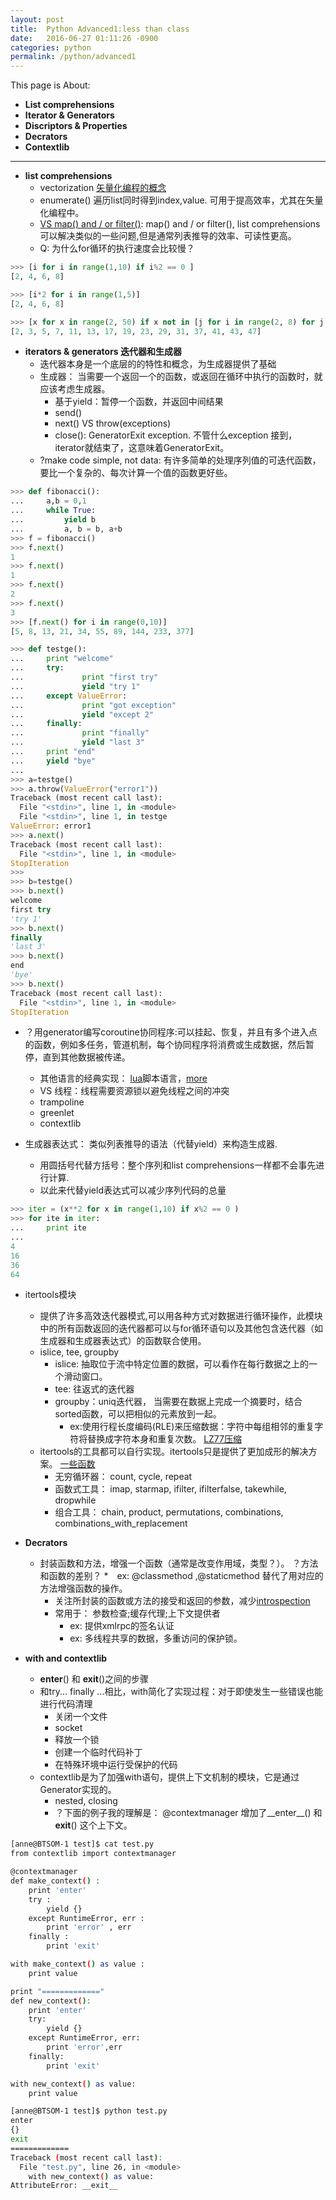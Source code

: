 ```yaml
---
layout: post
title:  Python Advanced1:less than class
date:   2016-06-27 01:11:26 -0900
categories: python
permalink: /python/advanced1
---
```

This page is About:

* __List comprehensions__
* __Iterator & Generators__
* __Discriptors & Properties__
* __Decrators__
* __Contextlib__

---

* **list comprehensions**   
	* vectorization [矢量化编程的概念](http://ufldl.stanford.edu/wiki/index.php/%E7%9F%A2%E9%87%8F%E5%8C%96%E7%BC%96%E7%A8%8B)
    * enumerate() 遍历list同时得到index,value. 可用于提高效率，尤其在矢量化编程中。
    * [VS map() and / or filter()](http://www.secnetix.de/olli/Python/list_comprehensions.hawk):
        map() and / or filter(), list comprehensions 可以解决类似的一些问题,但是通常列表推导的效率、可读性更高。 
    * Q: 为什么for循环的执行速度会比较慢？
    
```Python
>>> [i for i in range(1,10) if i%2 == 0 ]
[2, 4, 6, 8]

>>> [i*2 for i in range(1,5)]
[2, 4, 6, 8]

>>> [x for x in range(2, 50) if x not in [j for i in range(2, 8) for j in range(i*2, 50, i)]]
[2, 3, 5, 7, 11, 13, 17, 19, 23, 29, 31, 37, 41, 43, 47]    
```

* **iterators & generators 迭代器和生成器**
    * 迭代器本身是一个底层的的特性和概念，为生成器提供了基础
    * 生成器： 当需要一个返回一个的函数，或返回在循环中执行的函数时，就应该考虑生成器。
		* 基于yield：暂停一个函数，并返回中间结果
		* send()
		* next() VS throw(exceptions)
		* close(): GeneratorExit exception. 不管什么exception 接到，iterator就结束了，这意味着GeneratorExit。
	* ?make code simple, not data: 有许多简单的处理序列值的可迭代函数，要比一个复杂的、每次计算一个值的函数更好些。
	
``` python
>>> def fibonacci():
...     a,b = 0,1
...     while True:
...         yield b
...         a, b = b, a+b
>>> f = fibonacci() 
>>> f.next()
1
>>> f.next()
1   
>>> f.next()
2 
>>> f.next()
3 
>>> [f.next() for i in range(0,10)]
[5, 8, 13, 21, 34, 55, 89, 144, 233, 377]
``` 
``` python
>>> def testge():
...     print "welcome"
...     try:
...             print "first try"
...             yield "try 1"
...     except ValueError:
...             print "got exception"
...             yield "except 2"
...     finally:
...             print "finally"
...             yield "last 3"
...     print "end"
...     yield "bye"
...
>>> a=testge()
>>> a.throw(ValueError("error1"))
Traceback (most recent call last):
  File "<stdin>", line 1, in <module>
  File "<stdin>", line 1, in testge
ValueError: error1
>>> a.next()
Traceback (most recent call last):
  File "<stdin>", line 1, in <module>
StopIteration
>>>
>>> b=testge()
>>> b.next()
welcome
first try
'try 1'
>>> b.next()
finally
'last 3'
>>> b.next()
end
'bye'
>>> b.next()
Traceback (most recent call last):
  File "<stdin>", line 1, in <module>
StopIteration

``` 

* ？用generator编写coroutine协同程序:可以挂起、恢复，并且有多个进入点的函数，例如多任务，管道机制，每个协同程序将消费或生成数据，然后暂停，直到其他数据被传递。
	* 其他语言的经典实现： [lua](https://zh.wikipedia.org/wiki/Lua)脚本语言，[more](http://www.runoob.com/lua/lua-tutorial.html)
	* VS 线程：线程需要资源锁以避免线程之间的冲突
	* trampoline
	* greenlet
	* contextlib
	

* 生成器表达式： 类似列表推导的语法（代替yield）来构造生成器.
	* 用圆括号代替方括号：整个序列和list comprehensions一样都不会事先进行计算.
	* 以此来代替yield表达式可以减少序列代码的总量
		
``` python
>>> iter = (x**2 for x in range(1,10) if x%2 == 0 )
>>> for ite in iter:
...     print ite
...
4
16
36
64
```

* itertools模块	
	* 提供了许多高效迭代器模式,可以用各种方式对数据进行循环操作，此模块中的所有函数返回的迭代器都可以与for循环语句以及其他包含迭代器（如生成器和生成器表达式）的函数联合使用。
	* islice, tee, groupby
		* islice: 抽取位于流中特定位置的数据，可以看作在每行数据之上的一个滑动窗口。
		* tee: 往返式的迭代器
		* groupby：uniq迭代器， 当需要在数据上完成一个摘要时，结合sorted函数，可以把相似的元素放到一起。
			* ex:使用行程长度编码(RLE)来压缩数据：字符中每组相邻的重复字符将替换成字符本身和重复次数。 [LZ77压缩](https://zh.wikipedia.org/wiki/LZ77%E4%B8%8ELZ78)
	* itertools的工具都可以自行实现。itertools只是提供了更加成形的解决方案。 [一些函数](http://www.cnblogs.com/vamei/p/3174796.html)
		* 无穷循环器： count, cycle, repeat
		* 函数式工具： imap, starmap, ifilter, ifilterfalse, takewhile, dropwhile
		* 组合工具： chain, product, permutations, combinations, combinations_with_replacement
		
* **Decrators**
	* 封装函数和方法，增强一个函数（通常是改变作用域，类型？）。 ？方法和函数的差别？ 
		*　ex: @classmethod  ,@staticmethod  替代了用对应的方法增强函数的操作。 
		* 关注所封装的函数或方法的接受和返回的参数，减少[introspection](https://www.hikyle.me/archives/581/)
		* 常用于： 参数检查;缓存代理;上下文提供者
			* ex: 提供xmlrpc的签名认证
			* ex: 多线程共享的数据，多重访问的保护锁。 

* **with and contextlib**
	* __enter__() 和 __exit__()之间的步骤
	* 和try... finally ...相比，with简化了实现过程：对于即使发生一些错误也能进行代码清理
		* 关闭一个文件
		* socket
		* 释放一个锁
		* 创建一个临时代码补丁
		* 在特殊环境中运行受保护的代码	
	* contextlib是为了加强with语句，提供上下文机制的模块，它是通过Generator实现的。
		* nested, closing
		* ？下面的例子我的理解是： @contextmanager 增加了__enter__() 和 __exit__() 这个上下文。
		
``` bash
[anne@BTSOM-1 test]$ cat test.py
from contextlib import contextmanager

@contextmanager
def make_context() :
    print 'enter'
    try :
        yield {}
    except RuntimeError, err :
        print 'error' , err
    finally :
        print 'exit'

with make_context() as value :
    print value

print "============="
def new_context():
    print 'enter'
    try:
        yield {}
    except RuntimeError, err:
        print 'error',err
    finally:
        print 'exit'

with new_context() as value:
    print value

```		
```	bash	
[anne@BTSOM-1 test]$ python test.py
enter
{}
exit
=============
Traceback (most recent call last):
  File "test.py", line 26, in <module>
    with new_context() as value:
AttributeError: __exit__
		
```		